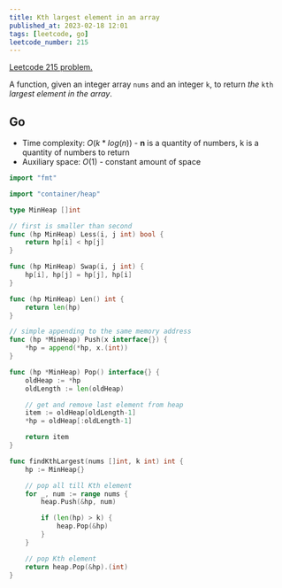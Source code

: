 ```yaml
---
title: Kth largest element in an array
published_at: 2023-02-18 12:01
tags: [leetcode, go]
leetcode_number: 215
---
```


[Leetcode 215 problem.](https://leetcode.com/problems/kth-largest-element-in-an-array/)

A function, given an integer array `nums` and an integer `k`, to return _the_ `kth` _largest element in the array_.

## Go

- Time complexity: $O(k*log(n))$ - **n** is a quantity of numbers, k is a quantity of numbers to return
- Auxiliary space: $O(1)$ - constant amount of space

```go
import "fmt"

import "container/heap"

type MinHeap []int

// first is smaller than second
func (hp MinHeap) Less(i, j int) bool {
    return hp[i] < hp[j]
}

func (hp MinHeap) Swap(i, j int) {
    hp[i], hp[j] = hp[j], hp[i]
}

func (hp MinHeap) Len() int {
    return len(hp)
}

// simple appending to the same memory address
func (hp *MinHeap) Push(x interface{}) {
    *hp = append(*hp, x.(int))
}

func (hp *MinHeap) Pop() interface{} {
    oldHeap := *hp
    oldLength := len(oldHeap)

    // get and remove last element from heap
    item := oldHeap[oldLength-1]
    *hp = oldHeap[:oldLength-1]

    return item
}

func findKthLargest(nums []int, k int) int {
    hp := MinHeap{}

    // pop all till Kth element
    for _, num := range nums {
        heap.Push(&hp, num)

        if (len(hp) > k) {
            heap.Pop(&hp)
        }
    }

    // pop Kth element
    return heap.Pop(&hp).(int)
}
```